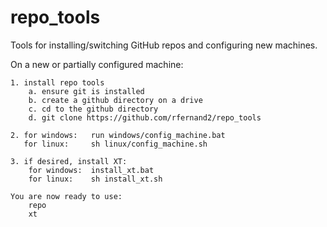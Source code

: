 # repo_tools
Tools for installing/switching GitHub repos and configuring new machines.

On a new or partially configured machine:

    1. install repo tools
        a. ensure git is installed
        b. create a github directory on a drive
        c. cd to the github directory
        d. git clone https://github.com/rfernand2/repo_tools

    2. for windows:   run windows/config_machine.bat
       for linux:     sh linux/config_machine.sh

    3. if desired, install XT:
        for windows:  install_xt.bat  
        for linux:    sh install_xt.sh

    You are now ready to use:
        repo
        xt

        
